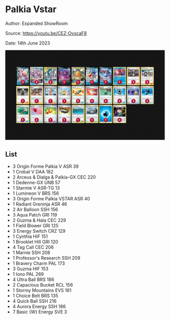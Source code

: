 # Palkia Vstar

Author: Expanded ShowRoom

Source: <https://youtu.be/CEZ-OvscaF8>

Date: 14th June 2023

![decklist](../../images/PAL/Palkia%20Vstar/2-%20Palkia%20Vstar.png)

## List

* 3 Origin Forme Palkia V ASR 39
* 1 Crobat V DAA 182
* 2 Arceus & Dialga & Palkia-GX CEC 220
* 1 Dedenne-GX UNB 57
* 1 Starmie V ASR-TG 13
* 1 Lumineon V BRS 156
* 3 Origin Forme Palkia VSTAR ASR 40
* 1 Radiant Greninja ASR 46
* 2 Air Balloon SSH 156
* 3 Aqua Patch GRI 119
* 2 Guzma & Hala CEC 229
* 1 Field Blower GRI 125
* 3 Energy Switch CRZ 129
* 1 Cynthia HIF 151
* 1 Brooklet Hill GRI 120
* 4 Tag Call CEC 206
* 1 Marnie SSH 208
* 1 Professor's Research SSH 209
* 1 Bravery Charm PAL 173
* 3 Guzma HIF 153
* 1 Iono PAL 269
* 4 Ultra Ball BRS 186
* 2 Capacious Bucket RCL 156
* 1 Stormy Mountains EVS 161
* 1 Choice Belt BRS 135
* 4 Quick Ball SSH 216
* 4 Aurora Energy SSH 186
* 7 Basic {W} Energy SVE 3
